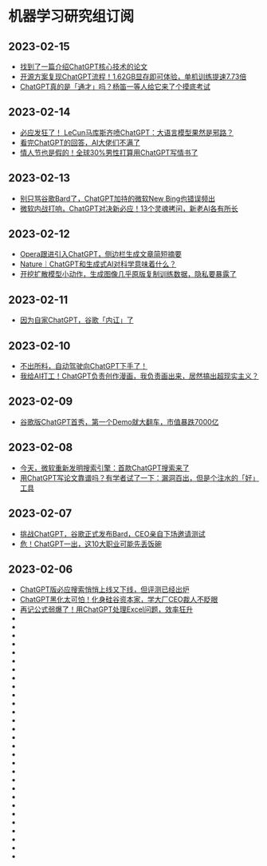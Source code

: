 # 机器学习研究组订阅
## 2023-02-15
* [找到了一篇介绍ChatGPT核心技术的论文](https://mp.weixin.qq.com/s/M9S70QeDE1pWIptf_PggLw)
* [开源方案复现ChatGPT流程！1.62GB显存即可体验，单机训练提速7.73倍](https://mp.weixin.qq.com/s/K-bxphYN_yfPgYdQs1hjag)
* [ChatGPT真的是「通才」吗？杨笛一等人给它来了个摸底考试](https://mp.weixin.qq.com/s/ou0fkUY3G6diuQ1ruzqewA)
## 2023-02-14
* [必应发狂了！ LeCun马库斯齐喷ChatGPT：大语言模型果然是邪路？](https://mp.weixin.qq.com/s/W9Vb35dteDeOwJXaWEBRAg)
* [看完ChatGPT的回答，AI大佬们不满了](https://mp.weixin.qq.com/s/dqkeDDrGWUH-CmJF3hiumQ)
* [情人节也是假的！全球30%男性打算用ChatGPT写情书了](https://mp.weixin.qq.com/s/9XEKwDNXZ1Fw0Mz33qk9nQ)
## 2023-02-13
* [别只骂谷歌Bard了，ChatGPT加持的微软New Bing也错误频出](https://mp.weixin.qq.com/s/-oKrFBVY-dp7wE77a_9R6Q)
* [微软内战打响，ChatGPT对决新必应！13个灵魂拷问，新老AI各有所长](https://mp.weixin.qq.com/s/Idr8h-UL4fGP6Z05N0KXIQ)
## 2023-02-12
* [Opera跟进引入ChatGPT，侧边栏生成文章简短摘要](https://mp.weixin.qq.com/s/UoZ4fnblb59J8Kr9Vr2umQ)
* [Nature｜ChatGPT和生成式AI对科学意味着什么？](https://mp.weixin.qq.com/s/hNLzumBKkjJYM8MXxMCRjw)
* [开挖扩散模型小动作，生成图像几乎原版复制训练数据，隐私要暴露了](https://mp.weixin.qq.com/s/76y-9nQzno9qkB1KX0LrDQ)
## 2023-02-11
* [因为自家ChatGPT，谷歌「内讧」了](https://mp.weixin.qq.com/s/TSzSQv7yecLtrgcZbcONBA)
## 2023-02-10
* [不出所料，自动驾驶向ChatGPT下手了！](https://mp.weixin.qq.com/s/XB-qKe2okv00GTn9pv9uUQ)
* [我给AI打工！ChatGPT负责创作漫画，我负责画出来，居然搞出超现实主义？](https://mp.weixin.qq.com/s/VYDJh_PJoPJi4UcYab-2Yw)
## 2023-02-09
* [谷歌版ChatGPT首秀，第一个Demo就大翻车，市值暴跌7000亿](https://mp.weixin.qq.com/s/4kM2qMi-z0ehTp2Ox4blHw)
## 2023-02-08
* [今天，微软重新发明搜索引擎：首款ChatGPT搜索来了](https://mp.weixin.qq.com/s/xRhBPjJUEnkdh_bY_-5fnw)
* [用ChatGPT写论文靠谱吗？有学者试了一下：漏洞百出，但是个注水的「好」工具](https://mp.weixin.qq.com/s/EsvVZ3Ziqix8_bm29Ncr1A)
## 2023-02-07
* [挑战ChatGPT，谷歌正式发布Bard，CEO亲自下场邀请测试](https://mp.weixin.qq.com/s/J7GO_XSRt1v9vkr2AB4ebA)
* [危！ChatGPT一出，这10大职业可能先丢饭碗](https://mp.weixin.qq.com/s/1Z93J8KL9LmFwV2sKV62FQ)
## 2023-02-06
* [ChatGPT版必应搜索悄悄上线又下线，但评测已经出炉](https://mp.weixin.qq.com/s/yWU1lw4enyGbrW0yh1GYhg)
* [ChatGPT黑化太可怕！化身硅谷资本家，学大厂CEO裁人不眨眼](https://mp.weixin.qq.com/s/k1VPv2xh32bN35YBiOzwZg)
* [再记公式弱爆了！用ChatGPT处理Excel问题，效率狂升](https://mp.weixin.qq.com/s/2GJRzlK5PeAQ6FC0bU3c7g)
* []()
* []()
* []()
* []()
* []()
* []()
* []()
* []()
* []()
* []()
* []()
* []()
* []()
* []()
* []()
* []()
* []()
* []()
* []()
* []()
* []()
* []()
* []()
* []()
* []()
* []()
* []()
* []()
* []()

